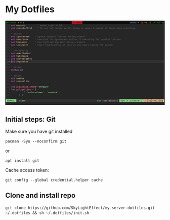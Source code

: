 # My Dotfiles
![](screenshots/vimrc.jpg)

## Initial steps: Git

Make sure you have git installed
```
pacman -Syu --noconfirm git
```
or
```
apt install git
```
Cache access token:
```
git config --global credential.helper cache
```

## Clone and install repo
```
git clone https://github.com/SkyLightEffect/my-server-dotfiles.git ~/.dotfiles && sh ~/.dotfiles/init.sh
```
